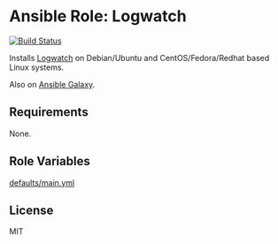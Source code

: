 # Ansible Role: Logwatch

[![Build Status](https://travis-ci.org/hwwilliams/ansible-role-logwatch.svg?branch=master)](https://travis-ci.org/hwwilliams/ansible-role-logwatch)

Installs [Logwatch](https://linux.die.net/man/8/logwatch) on Debian/Ubuntu and CentOS/Fedora/Redhat based Linux systems.

Also on [Ansible Galaxy](https://galaxy.ansible.com/hwwilliams/logwatch).

## Requirements

None.

## Role Variables

[defaults/main.yml](defaults/main.yml)

## License

MIT

